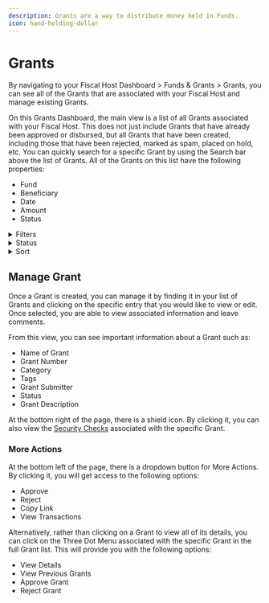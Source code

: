 ```yaml
---
description: Grants are a way to distribute money held in Funds.
icon: hand-holding-dollar
---
```


# Grants

By navigating to your Fiscal Host Dashboard > Funds & Grants > Grants, you can see all of the Grants that are associated with your Fiscal Host and manage existing Grants.

On this Grants Dashboard, the main view is a list of all Grants associated with your Fiscal Host. This does not just include Grants that have already been approved or disbursed, but all Grants that have been created, including those that have been rejected, marked as spam, placed on hold, etc. You can quickly search for a specific Grant by using the Search bar above the list of Grants. All of the Grants on this list have the following properties:

* Fund
* Beneficiary
* Date
* Amount
* Status



<details>

<summary>Filters</summary>

At the top of the page, you can quickly filter based on the status of the Grant. You can choose to view:

* All
* Awaiting Approval
* Approved
* Disbursed



You can also filter by other properties by clicking the "+ Add Filter" button next to the search. You can filter by the following properties:

* Date
* Amount
* Accounting Category
* Payout method
* Last Comment By
* Account
* Tag
* Beneficiary

</details>

<details>

<summary>Status</summary>

You can filter Grants by Status by clicking the Status option above the list of Grants. You can choose from the following options:

* Approved
* Canceled
* Draft
* Error
* Incomplete
* Invite Declined
* On Hold
* Paid
* Pending
* Processing
* Ready to pay
* Rejected
* Scheduled for payment
* Spam
* Unverified

</details>

<details>

<summary>Sort</summary>

You can sort the list based on date.

</details>

## Manage Grant

Once a Grant is created, you can manage it by finding it in your list of Grants and clicking on the specific entry that you would like to view or edit. Once selected, you are able to view associated information and leave comments.

From this view, you can see important information about a Grant such as:

* Name of Grant
* Grant Number
* Category
* Tags
* Grant Submitter
* Status
* Grant Description

At the bottom right of the page, there is a shield icon. By clicking it, you can also view the [Security Checks](../expense-payment/understanding-security-checks.md) associated with the specific Grant.



### More Actions

At the bottom left of the page, there is a dropdown button for More Actions. By clicking it, you will get access to the following options:

* Approve
* Reject
* Copy Link
* View Transactions



Alternatively, rather than clicking on a Grant to view all of its details, you can click on the Three Dot Menu associated with the specific Grant in the full Grant list. This will provide you with the following options:

* View Details
* View Previous Grants
* Approve Grant
* Reject Grant
